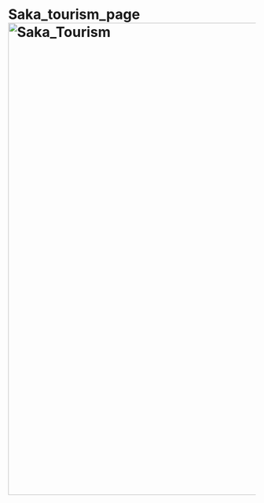 # Saka_tourism_page <img width="960" alt="Saka_Tourism" src="https://github.com/user-attachments/assets/e51cb4de-c82c-4104-8b9f-459c0bf9dbef">
